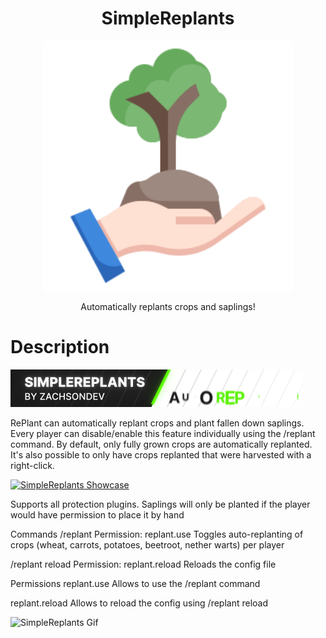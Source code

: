 <div align="center">
    <h1>SimpleReplants</h1>
        <img src="src/main/resources/Icon/SimpleReplantsLogo.png" alt="SimpleReplants Logo" width="400" height="400"/>
        <p>Automatically replants crops and saplings!</p>
</div>

# Description

<img src="src/main/resources/Gifs/SimpleReplants.gif" alt="SimpleReplants Gif"/>

RePlant can automatically replant crops and plant fallen down saplings. Every player can disable/enable this feature individually using the /replant command. By default, only fully grown crops are automatically replanted. It's also possible to only have crops replanted that were harvested with a right-click.

[![SimpleReplants Showcase](https://img.youtube.com/vi/55Zq1nn1AHk/0.jpg)](https://www.youtube.com/watch?v=55Zq1nn1AHk "SimpleReplants Showcase")

Supports all protection plugins. Saplings will only be planted if the player would have permission to place it by hand

Commands
/replant
Permission: replant.use
Toggles auto-replanting of crops (wheat, carrots, potatoes, beetroot, nether warts) per player

/replant reload
Permission: replant.reload
Reloads the config file

Permissions
replant.use
Allows to use the /replant command

replant.reload
Allows to reload the config using /replant reload

<img src="src/main/resources/Gifs/ZachsonDev.gif" alt="SimpleReplants Gif"/>
